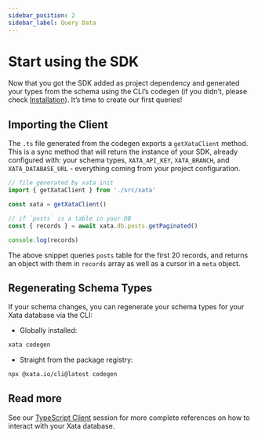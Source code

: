 ```yaml
---
sidebar_position: 2
sidebar_label: Query Data
---
```


# Start using the SDK

Now that you got the SDK added as project dependency and generated your types from the schema using the CLI’s codegen (if you didn’t, please check [Installation](/getting-started/installation)). It’s time to create our first queries!

## Importing the Client

The `.ts` file generated from the codegen exports a `getXataClient` method. This is a sync method that will return the instance of your SDK, already configured with: your schema types, `XATA_API_KEY`, `XATA_BRANCH`, and `XATA_DATABASE_URL` - everything coming from your project configuration.

```ts
// file generated by xata init
import { getXataClient } from './src/xata'

const xata = getXataClient()

// if `posts` is a table in your DB
const { records } = await xata.db.posts.getPaginated()

console.log(records)
```

The above snippet queries `posts` table for the first 20 records, and returns an object with them in `records` array as well as a cursor in a `meta` object.

## Regenerating Schema Types

If your schema changes, you can regenerate your schema types for your Xata database via the CLI:

- Globally installed:

```sh
xata codegen
```

- Straight from the package registry:

```sh
npx @xata.io/cli@latest codegen
```

## Read more

See our [TypeScript Client](/typescript-client/get) session for more complete references on how to interact with your Xata database.
